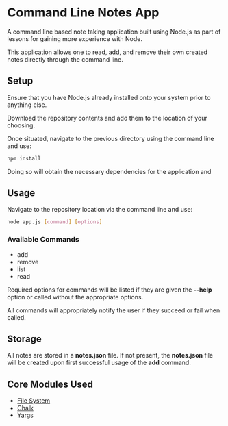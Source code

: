 # Command Line Notes App

A command line based note taking application built using Node.js as part of lessons for gaining more experience with Node.

This application allows one to read, add, and remove their own created notes directly through the command line.

Setup
-----

Ensure that you have Node.js already installed onto your system prior to anything else.

Download the repository contents and add them to the location of your choosing.

Once situated, navigate to the previous directory using the command line and use:

```bash
npm install
```

Doing so will obtain the necessary dependencies for the application and 

Usage
-----

Navigate to the repository location via the command line and use:

```bash
node app.js [command] [options]
```

### Available Commands

- add
- remove
- list
- read

Required options for commands will be listed if they are given the **--help** option or called without the appropriate options.

All commands will appropriately notify the user if they succeed or fail when called.

Storage
-------

All notes are stored in a **notes.json** file. If not present, the **notes.json** file will be created upon first successful usage of the **add** command.

Core Modules Used
-----------------
- [File System](https://nodejs.org/api/fs.html#fs_file_system)
- [Chalk](https://github.com/chalk/chalk)
- [Yargs](https://yargs.js.org/)